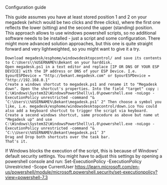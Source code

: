 Configuration guide

This guide assumes you have at least stored position 1 and 2 on your megadesk (which would be two clicks and three clicks), where the first one reflects the lower (sitting) and the second the upper (standing) position. This approach allows to use windows powershell scripts, so no additional software needs to be installed - just a script and some configuration. There might more advanced solution approaches, but this one is quite straight forward and very lightweighted, so you might want to give it a try.

    Download megadesk/esphome/windowsdesktopcontrol/ and save its contents to C:\Users\\%USERNAME%\Bekant on your harddisk.
    Open megadesk.ps1 in a text editor and replace [IP OR DNS OF YOUR ESP DEVICE] with the IP address or DNS of your ESP Device. I.e. $yourESPDevice = "http://bekant.megadesk.com" or $yourESPDevice = "http://192.168.0.1"
    Create a windows shortcut to megadesk.ps1 and rename it to "Megadesk down". Open the shortcut's properties. Into the field "target" copy : C:\Windows\System32\WindowsPowerShell\v1.0\powershell.exe -noLogo -ExecutionPolicy unrestricted -command "& ‘C:\Users\\%USERNAME%\Bekant\megadesk.ps1’ 2" Then choose a symbol you like, i.e. megadesk/esphome/windowsdesktopcontrol/down.ico You could also add a keyboard shortcut to trigger the script via keyboard.
    Create a second windows shortcut, same procedure as above but name ut "Megadesk up" and use C:\Windows\System32\WindowsPowerShell\v1.0\powershell.exe -noLogo -ExecutionPolicy unrestricted -command "& ‘C:\\Users\%USERNAME%\Bekant\megadesk.ps1’ 3"
    Drag and Drop both shortcuts over the task bar.
    That's it.

If Windows blocks the execution of the script, this is because of Windows' default security settings. You might have to adjust this settings by opening a powershell console and run: Set-ExecutionPolicy -ExecutionPolicy Unrestricted -Scope CurrentUser https://learn.microsoft.com/en-us/powershell/module/microsoft.powershell.security/set-executionpolicy?view=powershell-7.3
